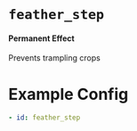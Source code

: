 # `feather_step`
#### Permanent Effect

Prevents trampling crops

# Example Config
```yaml
- id: feather_step
```